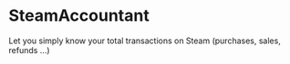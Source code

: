 # SteamAccountant
Let you simply know your total transactions on Steam (purchases, sales, refunds ...)
